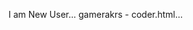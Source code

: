 I am New User...
gamerakrs - coder.html...

<!---
gamerakrs/gamerakrs is a ✨ special ✨ repository because its `README.md` (this file) appears on your GitHub profile.
You can click the Preview link to take a look at your changes.
--->
